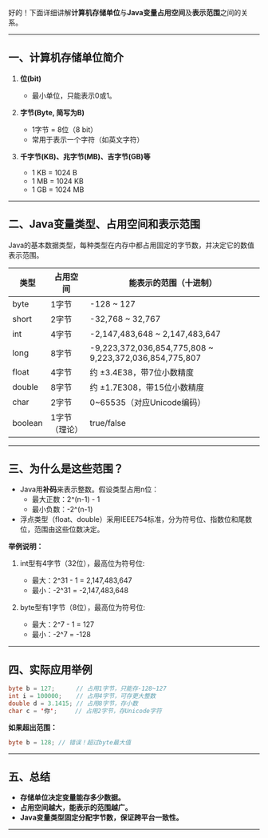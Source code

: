 好的！下面详细讲解**计算机存储单位**与**Java变量占用空间**及**表示范围**之间的关系。

---

## 一、计算机存储单位简介

1. **位(bit)**  
   - 最小单位，只能表示0或1。

2. **字节(Byte, 简写为B)**  
   - 1字节 = 8位（8 bit）
   - 常用于表示一个字符（如英文字符）

3. **千字节(KB)、兆字节(MB)、吉字节(GB)等**  
   - 1 KB = 1024 B  
   - 1 MB = 1024 KB  
   - 1 GB = 1024 MB

---

## 二、Java变量类型、占用空间和表示范围

Java的基本数据类型，每种类型在内存中都占用固定的字节数，并决定它的数值表示范围。

| 类型     | 占用空间 | 能表示的范围（十进制）                 |
|----------|---------|---------------------------|
| byte     | 1字节   | -128 ~ 127                |
| short    | 2字节   | -32,768 ~ 32,767          |
| int      | 4字节   | -2,147,483,648 ~ 2,147,483,647  |
| long     | 8字节   | -9,223,372,036,854,775,808 ~ 9,223,372,036,854,775,807 |
| float    | 4字节   | 约 ±3.4E38，带7位小数精度 |
| double   | 8字节   | 约 ±1.7E308，带15位小数精度|
| char     | 2字节   | 0~65535（对应Unicode编码）|
| boolean  | 1字节（理论）| true/false |

---

## 三、为什么是这些范围？

- Java用**补码**来表示整数。假设类型占用n位：
  - 最大正数：2^(n-1) - 1
  - 最小负数：-2^(n-1)
- 浮点类型（float、double）采用IEEE754标准，分为符号位、指数位和尾数位，范围由这些位数决定。

**举例说明：**

1. int型有4字节（32位），最高位为符号位:
   - 最大：2^31 - 1 = 2,147,483,647
   - 最小：-2^31 = -2,147,483,648

2. byte型有1字节（8位），最高位为符号位:
   - 最大：2^7 - 1 = 127
   - 最小：-2^7 = -128

---

## 四、实际应用举例

```java
byte b = 127;      // 占用1字节，只能存-128~127
int i = 100000;    // 占用4字节，可存更大整数
double d = 3.1415; // 占用8字节，存小数
char c = '你';     // 占用2字节，存Unicode字符
```

**如果超出范围：**
```java
byte b = 128; // 错误！超过byte最大值
```

---

## 五、总结

- **存储单位决定变量能存多少数据。**
- **占用空间越大，能表示的范围越广。**
- **Java变量类型固定分配字节数，保证跨平台一致性。**

---
